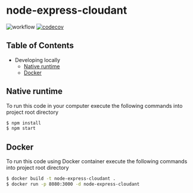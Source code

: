 # node-express-cloudant

![workflow](https://github.com/leonardofurnielis/node-express-cloudant/actions/workflows/test-coverage.yml/badge.svg)
[![codecov](https://codecov.io/gh/leonardofurnielis/node-express-cloudant/branch/master/graph/badge.svg?token=5LTEJCG91W)](https://codecov.io/gh/leonardofurnielis/node-express-cloudant)

## Table of Contents

- Developing locally
  - [Native runtime](#native-runtime)
  - [Docker](#docker)

## Native runtime 

To run this code in your computer execute the following commands into project root directory

```bash
$ npm install
$ npm start
```

## Docker

To run this code using Docker container execute the following commands into project root directory

```bash
$ docker build -t node-express-cloudant .
$ docker run -p 8080:3000 -d node-express-cloudant
```
